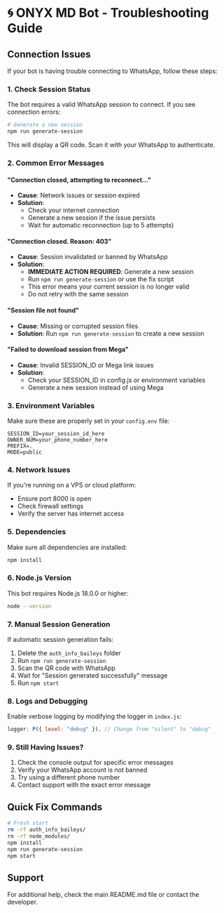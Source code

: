 # 🌀 ONYX MD Bot - Troubleshooting Guide

## Connection Issues

If your bot is having trouble connecting to WhatsApp, follow these steps:

### 1. Check Session Status

The bot requires a valid WhatsApp session to connect. If you see connection errors:

```bash
# Generate a new session
npm run generate-session
```

This will display a QR code. Scan it with your WhatsApp to authenticate.

### 2. Common Error Messages

#### "Connection closed, attempting to reconnect..."
- **Cause**: Network issues or session expired
- **Solution**: 
  - Check your internet connection
  - Generate a new session if the issue persists
  - Wait for automatic reconnection (up to 5 attempts)

#### "Connection closed. Reason: 403"
- **Cause**: Session invalidated or banned by WhatsApp
- **Solution**: 
  - **IMMEDIATE ACTION REQUIRED**: Generate a new session
  - Run `npm run generate-session` or use the fix script
  - This error means your current session is no longer valid
  - Do not retry with the same session

#### "Session file not found"
- **Cause**: Missing or corrupted session files
- **Solution**: Run `npm run generate-session` to create a new session

#### "Failed to download session from Mega"
- **Cause**: Invalid SESSION_ID or Mega link issues
- **Solution**: 
  - Check your SESSION_ID in config.js or environment variables
  - Generate a new session instead of using Mega

### 3. Environment Variables

Make sure these are properly set in your `config.env` file:

```env
SESSION_ID=your_session_id_here
OWNER_NUM=your_phone_number_here
PREFIX=.
MODE=public
```

### 4. Network Issues

If you're running on a VPS or cloud platform:

- Ensure port 8000 is open
- Check firewall settings
- Verify the server has internet access

### 5. Dependencies

Make sure all dependencies are installed:

```bash
npm install
```

### 6. Node.js Version

This bot requires Node.js 18.0.0 or higher:

```bash
node --version
```

### 7. Manual Session Generation

If automatic session generation fails:

1. Delete the `auth_info_baileys` folder
2. Run `npm run generate-session`
3. Scan the QR code with WhatsApp
4. Wait for "Session generated successfully" message
5. Run `npm start`

### 8. Logs and Debugging

Enable verbose logging by modifying the logger in `index.js`:

```javascript
logger: P({ level: "debug" }), // Change from "silent" to "debug"
```

### 9. Still Having Issues?

1. Check the console output for specific error messages
2. Verify your WhatsApp account is not banned
3. Try using a different phone number
4. Contact support with the exact error message

## Quick Fix Commands

```bash
# Fresh start
rm -rf auth_info_baileys/
rm -rf node_modules/
npm install
npm run generate-session
npm start
```

## Support

For additional help, check the main README.md file or contact the developer. 